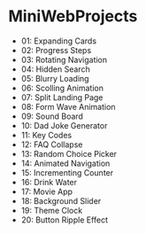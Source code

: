 # MiniWebProjects

- 01: Expanding Cards
- 02: Progress Steps
- 03: Rotating Navigation
- 04: Hidden Search
- 05: Blurry Loading
- 06: Scolling Animation
- 07: Split Landing Page
- 08: Form Wave Animation
- 09: Sound Board
- 10: Dad Joke Generator
- 11: Key Codes
- 12: FAQ Collapse
- 13: Random Choice Picker
- 14: Animated Navigation
- 15: Incrementing Counter
- 16: Drink Water
- 17: Movie App
- 18: Background Slider
- 19: Theme Clock
- 20: Button Ripple Effect